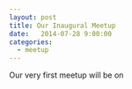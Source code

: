 ```yaml
---
layout: post
title: Our Inaugural Meetup
date:   2014-07-28 9:00:00
categories:
  - meetup
---
```


Our very first meetup will be on 
